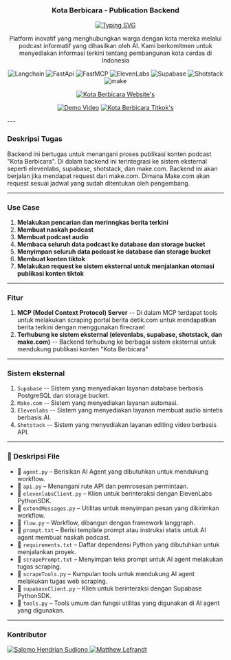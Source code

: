 <p align="center">
  <h3 align="center">Kota Berbicara - Publication Backend</h3>
</p>

<p align="center">
  <a href="https://git.io/typing-svg"><img src="https://readme-typing-svg.demolab.com?font=Fira+Code&pause=1000&center=true&vCenter=true&width=435&lines=Dengarkan+kota+anda+berbicara" alt="Typing SVG" /></a>
</p>

<p align="center">
  Platform inovatif yang menghubungkan warga dengan kota mereka melalui podcast informatif yang dihasilkan oleh AI. Kami berkomitmen untuk menyediakan informasi terkini tentang pembangunan kota cerdas di Indonesia
</p>

<p align="center">
    <img alt="Langchain" src="https://custom-icon-badges.demolab.com/badge/Langgraph-2EAD33?logo=langchain&logoColor=fff"/>
  <img alt="FastApi" src="https://img.shields.io/badge/FastAPI-009485.svg?logo=fastapi&logoColor=white"/>
  <img alt="FastMCP" src="https://img.shields.io/badge/FastMCP-white.svg?logo=modelcontextprotocol&logoColor=black"/>
  
   <img alt="ElevenLabs" src="https://img.shields.io/badge/ElevenLabs-black.svg?logo=elevenlabs&logoColor=white"/>
   <img alt="Supabase" src="https://custom-icon-badges.demolab.com/badge/Supabase-white?logo=supabase&logoColor=2EAD33"/>
   <img alt="Shotstack" src="https://img.shields.io/badge/Shotstack-22ADF6?&logo=InfluxDB&logoColor=white"/>
   <img alt="make" src="https://custom-icon-badges.demolab.com/badge/Make-6D00CC?logo=make&logoColor=fff"/>
</p>

<p align="center">
    <a href="https://compfest-podcast-generator-frontend.vercel.app/">
      <img src="https://custom-icon-badges.demolab.com/badge/-Click%20Me%20to%20Visit%20Website-palegreen?style=for-the-badge&logoColor=white" title="Kota Berbicara Website's" alt="Kota Berbicara Website's"/></a>
</p>
<p align="center">
  <a href="https://youtu.be/3oToZepB7tM">
      <img src="https://custom-icon-badges.demolab.com/badge/-Video%20Demo-B71C1C?style=for-the-badge&logo=YouTube&logoColor=white" title="Demo video" alt="Demo Video"/></a>
  <a href="https://www.tiktok.com/@kotaberbicara">
      <img src="https://custom-icon-badges.demolab.com/badge/-Kota%20Berbicara%20Tiktok-black?style=for-the-badge&logo=TIktok&logoColor=white" title="Kota Berbicara tiktok's" alt="Kota Berbicara Titkok's"/></a>
</p>
--- 

### Deskripsi Tugas
Backend ini bertugas untuk menangani proses publikasi konten podcast "Kota Berbicara". Di dalam backend ini terintegrasi ke sistem eksternal seperti elevenlabs, supabase, shotstack, dan make.com. Backend ini akan berjalan jika mendapat request dari make.com. Dimana Make.com akan request sesuai jadwal yang sudah ditentukan oleh pengembang.

---

### Use Case
1. **Melakukan pencarian dan merinngkas berita terkini**
2. **Membuat naskah podcast**
3. **Membuat podcast audio**
4. **Membaca seluruh data podcast ke database dan storage bucket**
5. **Menyimpan seluruh data podcast ke database dan storage bucket**
6. **Membuat konten tiktok**
7. **Melakukan request ke sistem eksternal untuk menjalankan otomasi publikasi konten tiktok**

--- 

### Fitur
1. **MCP (Model Context Protocol) Server** -- Di dalam MCP terdapat tools untuk melakukan scraping portal berita detik.com untuk mendapatkan berita terkini dengan menggunakan firecrawl 
2. **Terhubung ke sistem eksternal (elevenlabs, supabase, shotstack, dan make.com)** -- Backend terhubung ke berbagai sistem eksternal untuk mendukung publikasi konten "Kota Berbicara"

---

### Sistem eksternal 
1. `Supabase` -- Sistem yang menyediakan layanan database berbasis PostgreSQL dan storage bucket.
2. `Make.com` -- Sistem yang menyediakan layanan automasi.
3. `Elevenlabs` -- Sistem yang menyediakan layanan membuat audio sintetis berbasis AI.
4. `Shotstack` -- Sistem yang menyediakan layanan editing video berbasis API.
   
---

### 📄 Deskripsi File
- 📄 `agent.py` – Berisikan AI Agent yang dibutuhkan untuk mendukung workflow.  
- 📄 `api.py` – Menangani rute API dan pemrosesan permintaan.  
- 📄 `elevenlabsClient.py` – Klien untuk berinteraksi dengan ElevenLabs PythonSDK.  
- 📄 `extendMessages.py` – Utilitas untuk menyimpan pesan yang dikirimkan workflow.  
- 📄 `flow.py` – Workflow, dibangun dengan framework langgraph.  
- 📄 `prompt.txt` – Berisi template prompt atau instruksi statis untuk AI agent membuat naskah podcast.  
- 📄 `requirements.txt` – Daftar dependensi Python yang dibutuhkan untuk menjalankan proyek.  
- 📄 `scrapePrompt.txt` – Menyimpan teks prompt untuk AI agent melakukan tugas scraping.  
- 📄 `scrapeTools.py` – Kumpulan tools untuk mendukung AI agent melakukan tugas web scraping.  
- 📄 `supabaseClient.py` – Klien untuk berinteraksi dengan Supabase PythonSDK.  
- 📄 `tools.py` – Tools umum dan fungsi utilitas yang digunakan di AI agent yang digunakan.

---

### Kontributor
<p>
  <a href="https://www.linkedin.com/in/salomohendriansudjono/">
    <img alt="Salomo Hendrian Sudjono" title="Salomo Hendrian Sudjono" src="https://custom-icon-badges.demolab.com/badge/-Salomo%20Hendrian%20Sudjono-blue?style=for-the-badge&logo=person-fill&logoColor=white"/>
  </a>
  <a href="https://id.linkedin.com/in/matthew-lefrandt-6578a1298/">
    <img alt="Matthew Lefrandt" title="Matthew Lefrandt" src="https://custom-icon-badges.demolab.com/badge/-Matthew%20Lefrandt-blue?style=for-the-badge&logo=person-fill&logoColor=white"/>
  </a>
</p>

